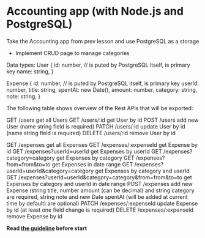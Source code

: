# Accounting app (with Node.js and PostgreSQL)
Take the Accounting app from prev lesson and use PostgreSQL as a storage

- Implement CRUD page to manage categories

Data types:
User {
  id: number, // is puted by PostgreSQL itself, is primary key
  name: string,
}

Expense {
  id: number, // is puted by PostgreSQL itself, is primary key
  userId: number,
  title: string,
  spentAt: new Date(),
  amount: number,
  category: string,
  note: string,
}

The following table shows overview of the Rest APIs that will be exported:

GET /users get all Users
GET /users/:id get User by id
POST /users add new User (name string field is required)
PATCH /users/:id update User by id (name string field is required)
DELETE /users/:id remove User by id

GET /expenses get all Expenses
GET /expenses/:expenseId get Expense by id
GET /expenses?userId=userId get Expenses by userId
GET /expenses?category=category get Expenses by category
GET /expenses?from=from&to=to get Expenses in date range
GET /expenses?userId=userId&category=category get Expenses by category and userId
GET /expenses?userId=userId&category=category&from=from&to=to get Expenses by category and userId in date range
POST /expenses add new Expense (string title, number amount (can be decimal) and string category are required, string note and new Date spentAt (will be added at current time by default) are optional)
PATCH /expenses/:expenseId update Expense by id (at least one field change is required)
DELETE /expenses/:expenseId remove Expense by id


**Read [the guideline](https://github.com/mate-academy/js_task-guideline/blob/master/README.md) before start**
